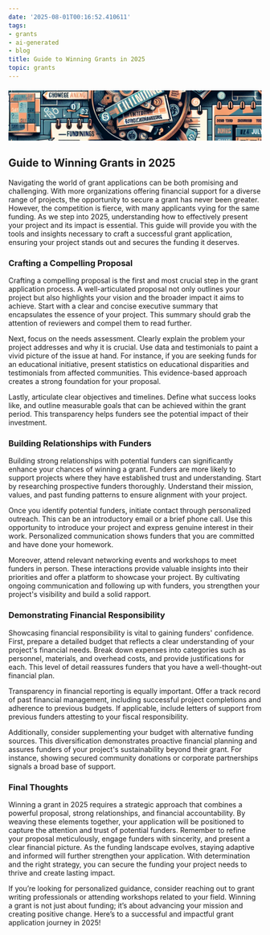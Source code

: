 ```yaml
---
date: '2025-08-01T00:16:52.410611'
tags:
- grants
- ai-generated
- blog
title: Guide to Winning Grants in 2025
topic: grants
---
```


<div style="width: 100%; margin: 20px 0;"><img src="/assets/images/2025-07-29-grants.png" alt="Banner Image" style="width: 100%; height: 100px; object-fit: cover;" /></div>

## Guide to Winning Grants in 2025

Navigating the world of grant applications can be both promising and challenging. With more organizations offering financial support for a diverse range of projects, the opportunity to secure a grant has never been greater. However, the competition is fierce, with many applicants vying for the same funding. As we step into 2025, understanding how to effectively present your project and its impact is essential. This guide will provide you with the tools and insights necessary to craft a successful grant application, ensuring your project stands out and secures the funding it deserves.

### Crafting a Compelling Proposal

Crafting a compelling proposal is the first and most crucial step in the grant application process. A well-articulated proposal not only outlines your project but also highlights your vision and the broader impact it aims to achieve. Start with a clear and concise executive summary that encapsulates the essence of your project. This summary should grab the attention of reviewers and compel them to read further.

Next, focus on the needs assessment. Clearly explain the problem your project addresses and why it is crucial. Use data and testimonials to paint a vivid picture of the issue at hand. For instance, if you are seeking funds for an educational initiative, present statistics on educational disparities and testimonials from affected communities. This evidence-based approach creates a strong foundation for your proposal.

Lastly, articulate clear objectives and timelines. Define what success looks like, and outline measurable goals that can be achieved within the grant period. This transparency helps funders see the potential impact of their investment.

### Building Relationships with Funders

Building strong relationships with potential funders can significantly enhance your chances of winning a grant. Funders are more likely to support projects where they have established trust and understanding. Start by researching prospective funders thoroughly. Understand their mission, values, and past funding patterns to ensure alignment with your project.

Once you identify potential funders, initiate contact through personalized outreach. This can be an introductory email or a brief phone call. Use this opportunity to introduce your project and express genuine interest in their work. Personalized communication shows funders that you are committed and have done your homework.

Moreover, attend relevant networking events and workshops to meet funders in person. These interactions provide valuable insights into their priorities and offer a platform to showcase your project. By cultivating ongoing communication and following up with funders, you strengthen your project's visibility and build a solid rapport.

### Demonstrating Financial Responsibility

Showcasing financial responsibility is vital to gaining funders' confidence. First, prepare a detailed budget that reflects a clear understanding of your project's financial needs. Break down expenses into categories such as personnel, materials, and overhead costs, and provide justifications for each. This level of detail reassures funders that you have a well-thought-out financial plan.

Transparency in financial reporting is equally important. Offer a track record of past financial management, including successful project completions and adherence to previous budgets. If applicable, include letters of support from previous funders attesting to your fiscal responsibility.

Additionally, consider supplementing your budget with alternative funding sources. This diversification demonstrates proactive financial planning and assures funders of your project's sustainability beyond their grant. For instance, showing secured community donations or corporate partnerships signals a broad base of support.

### Final Thoughts

Winning a grant in 2025 requires a strategic approach that combines a powerful proposal, strong relationships, and financial accountability. By weaving these elements together, your application will be positioned to capture the attention and trust of potential funders. Remember to refine your proposal meticulously, engage funders with sincerity, and present a clear financial picture. As the funding landscape evolves, staying adaptive and informed will further strengthen your application. With determination and the right strategy, you can secure the funding your project needs to thrive and create lasting impact. 

If you’re looking for personalized guidance, consider reaching out to grant writing professionals or attending workshops related to your field. Winning a grant is not just about funding; it’s about advancing your mission and creating positive change. Here’s to a successful and impactful grant application journey in 2025!